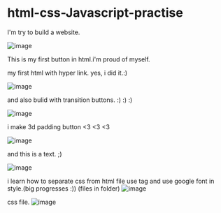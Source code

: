 # html-css-Javascript-practise
I'm try to build a website.


![image](https://user-images.githubusercontent.com/34596671/171832620-00a29789-5108-4a78-bc07-c64e03c006ac.png)

This is my first button in html.i'm proud of myself.



my first html with hyper link. yes, i did it.:)

![image](https://user-images.githubusercontent.com/34596671/171832983-37b2b3e1-d3fd-47d7-ba0d-5e406032791f.png)





and also bulid with transition buttons. :) :) :) 

![image](https://user-images.githubusercontent.com/34596671/172040768-e99c0726-7587-4bab-8349-1095d7f657c7.png)



i make 3d padding button <3 <3 <3 

![image](https://user-images.githubusercontent.com/34596671/172508268-ef9e03fb-8494-4078-88fd-75b2a3686eeb.png)


and this is a text. ;)

![image](https://user-images.githubusercontent.com/34596671/173023900-70d765f7-b316-4e69-9065-ba21ebfc2cf3.png)

i learn how to separate css from html file use <link ref....> tag and use google font in style.(big progresses :))
(files in folder)
![image](https://user-images.githubusercontent.com/34596671/173228453-fa9e39ff-8e2a-4df9-9d58-1d61cbdaad35.png)

css file.
![image](https://user-images.githubusercontent.com/34596671/173228505-af9c5bd2-013c-43fc-80b8-8d09d064458d.png)








